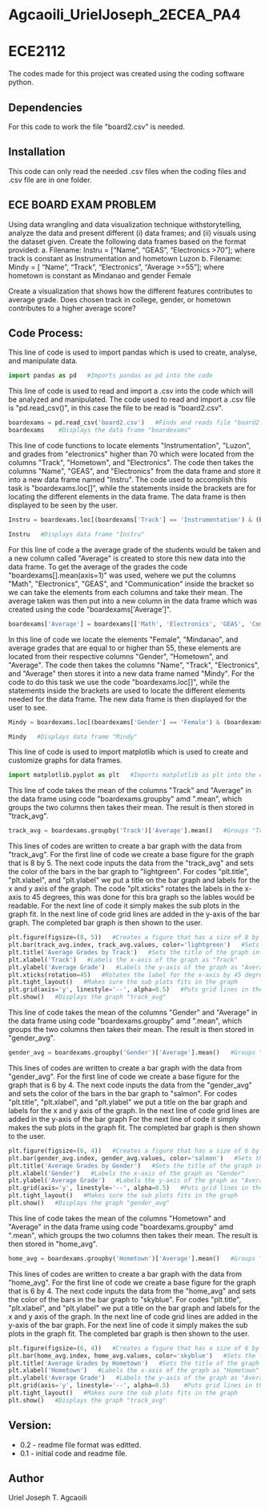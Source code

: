 # Agcaoili_UrielJoseph_2ECEA_PA4

# ECE2112

The codes made for this project was created using the coding software python.

## Dependencies
For this code to work the file "board2.csv" is needed.

## Installation
This code can only read the needed .csv files when the coding files and .csv file are in one folder.

## ECE BOARD EXAM PROBLEM
Using data wrangling and data visualization technique withstorytelling, analyze the data and present different (i) data frames; and (ii) visuals using the dataset given.
Create the following data frames based on the format provided:
a. Filename: Instru = [“Name”, “GEAS”, “Electronics >70”]; where track is constant as Instrumentation and hometown Luzon
b. Filename: Mindy = [ “Name”, “Track”, “Electronics”, “Average >=55”]; where hometown is constant as Mindanao and gender Female

Create a visualization that shows how the different features contributes to average grade. Does
chosen track in college, gender, or hometown contributes to a higher average score?

## Code Process:

This line of code is used to import pandas which is used to create, analyse, and manipulate data.
```python
import pandas as pd   #Imports pandas as pd into the code
```

This line of code is used to read and import a .csv into the code which will be analyzed and manipulated. The code used to read and import a .csv file is "pd.read_csv()", in this case the file to be read is "board2.csv".
```python
boardexams = pd.read_csv('board2.csv')   #Finds and reads file "board2.cs" then stores it into data frame "boardexams"
boardexams    #Displays the data frame "boardexams"
```

This line of code functions to locate elements "Instrumentation", "Luzon", and grades from "electronics" higher than 70 which were located from the columns "Track", "Hometown", and "Electronics". The code then takes the columns "Name", "GEAS", and "Electronics" from the data frame and store it into a new data frame named "Instru". The code used to accomplish this task is "boardexams.loc[]", while the statements inside the brackets are for locating the different elements in the data frame. The data frame is then displayed to be seen by the user.
```python
Instru = boardexams.loc[(boardexams['Track'] == 'Instrumentation') & (boardexams['Hometown'] == 'Luzon') & (boardexams['Electronics'] > 70), ['Name', 'GEAS', 'Electronics']]   #Locates variables whose track is "Intrumentation", hometown is in "Luzon" and grade in "Electronics" is higher then 70, then takes the name, grade in "GEAS" and "Electronics" and was then stored in "Instru" as a new data frame

Instru   #Displays data frame "Instru"
```

For this line of code a the average grade of the students would be taken and a new column called "Average" is created to store this new data into the data frame. To get the average of the grades the code "boardexams[].mean(axis=1)" was used, wehere we put the columns "Math", "Electronics", "GEAS", and "Communication" inside the bracket so we can take the elements from each columns and take their mean. The average taken was then put into a new column in the data frame which was created using the code "boardexams['Average']".
```python
boardexams['Average'] = boardexams[['Math', 'Electronics', 'GEAS', 'Communication']].mean(axis=1)   #Takes the mean of all grades then stores it in a new column in the data frame.
```

In this line of code we locate the elements "Female", "Mindanao", and average grades that are equal to or higher than 55, these elements are located from their respective columns "Gender", "Hometown", and "Average". The code then takes the columns "Name", "Track", "Electronics", and "Average" then stores it into a new data frame named "Mindy". For the code to do this task we use the code "boardexams.loc[]", while the statements inside the brackets are used to locate the different elements needed for the data frame. The new data frame is then displayed for the user to see.
```python
Mindy = boardexams.loc[(boardexams['Gender'] == 'Female') & (boardexams['Average'] >= 55), ['Name', 'Track', 'Electronics', 'Average']]   ##Locates variables whose gender is "Female", average is equal or greater than 55 then takes the name, track, grade in "Electronics" and their average and was then stored in "Mindy" as a new data frame

Mindy   #Displays data frame "Mindy"
```

This line of code is used to import matplotlib which is used to create and customize graphs for data frames.
```python
import matplotlib.pyplot as plt   #Imports matplotlib as plt into the code
```

This line of code takes the mean of the columns "Track" and "Average" in the data frame using code "boardexams.groupby" amd ".mean", which groups the two columns then takes their mean. The result is then stored in "track_avg".
```python
track_avg = boardexams.groupby('Track')['Average'].mean()   #Groups "Track" and "Average" and takes their mean, then stores the data into "track_avg"
```

This lines of codes are written to create a bar graph with the data from "track_avg". For the first line of code we create a base figure for the graph that is 8 by 5. The next code inputs the data from the "track_avg" and sets the color of the bars in the bar graph to "lightgreen". For codes "plt.title", "plt.xlabel", and "plt.ylabel" we put a title on the bar graph and labels for the x and y axis of the graph. The code "plt.xticks" rotates the labels in the x-axis to 45 degrees, this was done for this bra graph so the lables would be readable. For the next line of code it simply makes the sub plots in the graph fit. In the next line of code grid lines are added in the y-axis of the bar graph. The completed bar graph is then shown to the user.
```python
plt.figure(figsize=(8, 5))   #Creates a figure that has a size of 8 by 5
plt.bar(track_avg.index, track_avg.values, color='lightgreen')   #Sets the figure into a bar graph where the bars in in the graph is colored "lightgreen" and uses the data from "track_avg"
plt.title('Average Grades by Track')   #Sets the title of the graph into "Average Grades by Track"
plt.xlabel('Track')   #Labels the x-axis of the graph as "Track"
plt.ylabel('Average Grade')   #Labels the y-axis of the graph as "Average Grade"
plt.xticks(rotation=45)   #Rotates the label for the x-axis by 45 degrees
plt.tight_layout()   #Makes sure the sub plots fits in the graph
plt.grid(axis='y', linestyle='--', alpha=0.5)   #Puts grid lines in the y-axis with a linestyle "--" and line thickness of 0.5
plt.show()   #Displays the graph "track_avg"
```

This line of code takes the mean of the columns "Gender" and "Average" in the data frame using code "boardexams.groupby" amd ".mean", which groups the two columns then takes their mean. The result is then stored in "gender_avg".
```python
gender_avg = boardexams.groupby('Gender')['Average'].mean()   #Groups "Gender" and "Average" and takes their mean, then stores the data into "gender_avg"
```

This lines of codes are written to create a bar graph with the data from "gender_avg". For the first line of code we create a base figure for the graph that is 6 by 4. The next code inputs the data from the "gender_avg" and sets the color of the bars in the bar graph to "salmon". For codes "plt.title", "plt.xlabel", and "plt.ylabel" we put a title on the bar graph and labels for the x and y axis of the graph. In the next line of code grid lines are added in the y-axis of the bar graph For the next line of code it simply makes the sub plots in the graph fit. The completed bar graph is then shown to the user.
```python
plt.figure(figsize=(6, 4))   #Creates a figure that has a size of 6 by 4
plt.bar(gender_avg.index, gender_avg.values, color='salmon')   #Sets the figure into a bar graph where the bars in in the graph is colored "salmon" and uses the data from "gender_avg"
plt.title('Average Grades by Gender')   #Sets the title of the graph into "Average Grades by Gender"
plt.xlabel('Gender')   #Labels the x-axis of the graph as "Gender"
plt.ylabel('Average Grade')   #Labels the y-axis of the graph as "Average Grade"
plt.grid(axis='y', linestyle='--', alpha=0.5)   #Puts grid lines in the y-axis with a linestyle "--" and line thickness of 0.5
plt.tight_layout()   #Makes sure the sub plots fits in the graph
plt.show()   #Displays the graph "gender_avg"
```

This line of code takes the mean of the columns "Hometown" and "Average" in the data frame using code "boardexams.groupby" amd ".mean", which groups the two columns then takes their mean. The result is then stored in "home_avg".
```python
home_avg = boardexams.groupby('Hometown')['Average'].mean()   #Groups "Hometown" and "Average" and takes their mean, then stores the data into "track_avg"
```

This lines of codes are written to create a bar graph with the data from "home_avg". For the first line of code we create a base figure for the graph that is 6 by 4. The next code inputs the data from the "home_avg" and sets the color of the bars in the bar graph to "skyblue". For codes "plt.title", "plt.xlabel", and "plt.ylabel" we put a title on the bar graph and labels for the x and y axis of the graph. In the next line of code grid lines are added in the y-axis of the bar graph. For the next line of code it simply makes the sub plots in the graph fit. The completed bar graph is then shown to the user.
```python
plt.figure(figsize=(6, 4))   #Creates a figure that has a size of 6 by 4
plt.bar(home_avg.index, home_avg.values, color='skyblue')   #Sets the figure into a bar graph where the bars in in the graph is colored "salmon" and uses the data from "home_avg"
plt.title('Average Grades by Hometown')   #Sets the title of the graph into "Average Grades by Hometown"
plt.xlabel('Hometown')   #Labels the x-axis of the graph as "Hometown"
plt.ylabel('Average Grade')   #Labels the y-axis of the graph as "Average Grade"
plt.grid(axis='y', linestyle='--', alpha=0.5)    #Puts grid lines in the y-axis with a linestyle "--" and line thickness of 0.5
plt.tight_layout()   #Makes sure the sub plots fits in the graph
plt.show()   #Displays the graph "track_avg"
```

## Version:
* 0.2 - readme file format was editted.
* 0.1 - initial code and readme file.

## Author
Uriel Joseph T. Agcaoili
